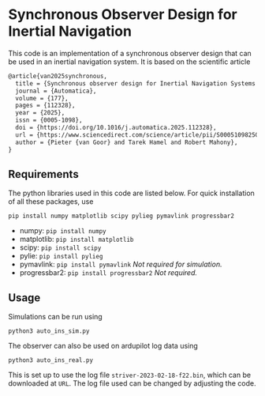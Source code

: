 # Synchronous Observer Design for Inertial Navigation

This code is an implementation of a synchronous observer design that can be used in an inertial navigation system.
It is based on the scientific article

```latex
@article{van2025synchronous,
  title = {Synchronous observer design for Inertial Navigation Systems with almost-global convergence},
  journal = {Automatica},
  volume = {177},
  pages = {112328},
  year = {2025},
  issn = {0005-1098},
  doi = {https://doi.org/10.1016/j.automatica.2025.112328},
  url = {https://www.sciencedirect.com/science/article/pii/S0005109825002213},
  author = {Pieter {van Goor} and Tarek Hamel and Robert Mahony},
}
```

## Requirements

The python libraries used in this code are listed below.
For quick installation of all these packages, use 

```commandline
pip install numpy matplotlib scipy pylieg pymavlink progressbar2
```

* numpy: `pip install numpy`
* matplotlib: `pip install matplotlib`
* scipy: `pip install scipy`
* pylie: `pip install pylieg`
* pymavlink: `pip install pymavlink` *Not required for simulation.*
* progressbar2: `pip install progressbar2` *Not required.*

## Usage

Simulations can be run using

```commandline
python3 auto_ins_sim.py
```

The observer can also be used on ardupilot log data using

```commandline
python3 auto_ins_real.py
```

This is set up to use the log file `striver-2023-02-18-f22.bin`, which can be downloaded at `URL`.
The log file used can be changed by adjusting the code.